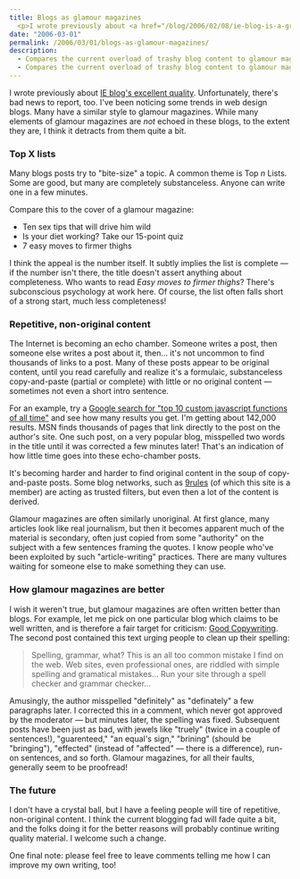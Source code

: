 ```yaml
---
title: Blogs as glamour magazines
  <p>I wrote previously about <a href="/blog/2006/02/08/ie-blog-is-a-great-experience/">IE blog's excellent quality</a>.  Unfortunately, there's bad news to report, too.  I've been noticing some trends in web design blogs.  Many have a similar style to glamour magazines.  While many elements of glamour magazines are <em>not</em> echoed in these blogs, to the extent they are, I think it detracts from them quite a bit.</p>
date: "2006-03-01"
permalink: /2006/03/01/blogs-as-glamour-magazines/
description:
  - Compares the current overload of trashy blog content to glamour magazines.
  - Compares the current overload of trashy blog content to glamour magazines.
---
```

I wrote previously about [IE blog's excellent quality][1]. Unfortunately, there's bad news to report, too. I've been noticing some trends in web design blogs. Many have a similar style to glamour magazines. While many elements of glamour magazines are *not* echoed in these blogs, to the extent they are, I think it detracts from them quite a bit.

### Top X lists

Many blogs posts try to "bite-size" a topic. A common theme is Top *n* Lists. Some are good, but many are completely substanceless. Anyone can write one in a few minutes.

Compare this to the cover of a glamour magazine:

*   Ten sex tips that will drive him wild
*   Is your diet working? Take our 15-point quiz
*   7 easy moves to firmer thighs

I think the appeal is the number itself. It subtly implies the list is complete &#8212; if the number isn't there, the title doesn't assert anything about completeness. Who wants to read *Easy moves to firmer thighs*? There's subconscious psychology at work here. Of course, the list often falls short of a strong start, much less completeness!

### Repetitive, non-original content

The Internet is becoming an echo chamber. Someone writes a post, then someone else writes a post about it, then&#8230; it's not uncommon to find thousands of links to a post. Many of these posts appear to be original content, until you read carefully and realize it's a formulaic, substanceless copy-and-paste (partial or complete) with little or no original content &#8212; sometimes not even a short intro sentence.

For an example, try a [Google search for "top 10 custom javascript functions of all time"][2] and see how many results you get. I'm getting about 142,000 results. MSN finds thousands of pages that link directly to the post on the author's site. One such post, on a very popular blog, misspelled two words in the title until it was corrected a few minutes later! That's an indication of how little time goes into these echo-chamber posts.

It's becoming harder and harder to find original content in the soup of copy-and-paste posts. Some blog networks, such as [9rules][3] (of which this site is a member) are acting as trusted filters, but even then a lot of the content is derived.

Glamour magazines are often similarly unoriginal. At first glance, many articles look like real journalism, but then it becomes apparent much of the material is secondary, often just copied from some "authority" on the subject with a few sentences framing the quotes. I know people who've been exploited by such "article-writing" practices. There are many vultures waiting for someone else to make something they can use.

### How glamour magazines are better

I wish it weren't true, but glamour magazines are often written better than blogs. For example, let me pick on one particular blog which claims to be well written, and is therefore a fair target for criticism: [Good Copywriting][4]. The second post contained this text urging people to clean up their spelling:

<blockquote cite="http://goodcopywriting.com/general-copywriting/the-state-of-copywriting-and-the-web/">
  <p>
    Spelling, grammar, what? This is an all too common mistake I find on the web. Web sites, even professional ones, are riddled with simple spelling and gramatical mistakes&#8230; Run your site through a spell checker and grammar checker&#8230;
  </p>
</blockquote>

Amusingly, the author misspelled "definitely" as "definately" a few paragraphs later. I corrected this in a comment, which never got approved by the moderator &#8212; but minutes later, the spelling was fixed. Subsequent posts have been just as bad, with jewels like "truely" (twice in a couple of sentences!), "guarenteed," "an equal's sign," "brining" (should be "bringing"), "effected" (instead of "affected" &#8212; there is a difference), run-on sentences, and so forth. Glamour magazines, for all their faults, generally seem to be proofread!

### The future

I don't have a crystal ball, but I have a feeling people will tire of repetitive, non-original content. I think the current blogging fad will fade quite a bit, and the folks doing it for the better reasons will probably continue writing quality material. I welcome such a change.

One final note: please feel free to leave comments telling me how I can improve my own writing, too!

 [1]: /blog/2006/02/08/ie-blog-is-a-great-experience/
 [2]: http://www.google.com/search?q=%22top+10+custom+javascript+functions+of+all+time%22
 [3]: http://9rules.com
 [4]: http://www.goodcopywriting.com
